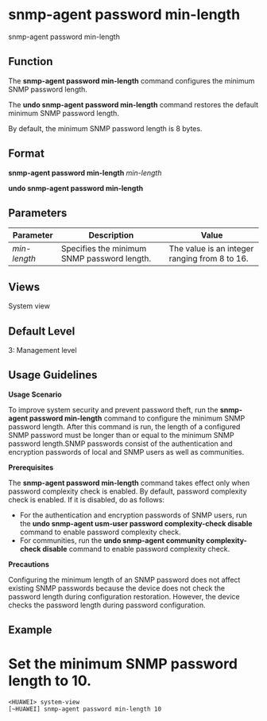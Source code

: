 snmp-agent password min-length
==============================

snmp-agent password min-length

Function
--------



The **snmp-agent password min-length** command configures the minimum SNMP password length.

The **undo snmp-agent password min-length** command restores the default minimum SNMP password length.



By default, the minimum SNMP password length is 8 bytes.


Format
------

**snmp-agent password min-length** *min-length*

**undo snmp-agent password min-length**


Parameters
----------

| Parameter | Description | Value |
| --- | --- | --- |
| *min-length* | Specifies the minimum SNMP password length. | The value is an integer ranging from 8 to 16. |



Views
-----

System view


Default Level
-------------

3: Management level


Usage Guidelines
----------------

**Usage Scenario**

To improve system security and prevent password theft, run the **snmp-agent password min-length** command to configure the minimum SNMP password length. After this command is run, the length of a configured SNMP password must be longer than or equal to the minimum SNMP password length.SNMP passwords consist of the authentication and encryption passwords of local and SNMP users as well as communities.

**Prerequisites**

The **snmp-agent password min-length** command takes effect only when password complexity check is enabled. By default, password complexity check is enabled. If it is disabled, do as follows:

* For the authentication and encryption passwords of SNMP users, run the **undo snmp-agent usm-user password complexity-check disable** command to enable password complexity check.
* For communities, run the **undo snmp-agent community complexity-check disable** command to enable password complexity check.

**Precautions**

Configuring the minimum length of an SNMP password does not affect existing SNMP passwords because the device does not check the password length during configuration restoration. However, the device checks the password length during password configuration.


Example
-------

# Set the minimum SNMP password length to 10.
```
<HUAWEI> system-view
[~HUAWEI] snmp-agent password min-length 10

```